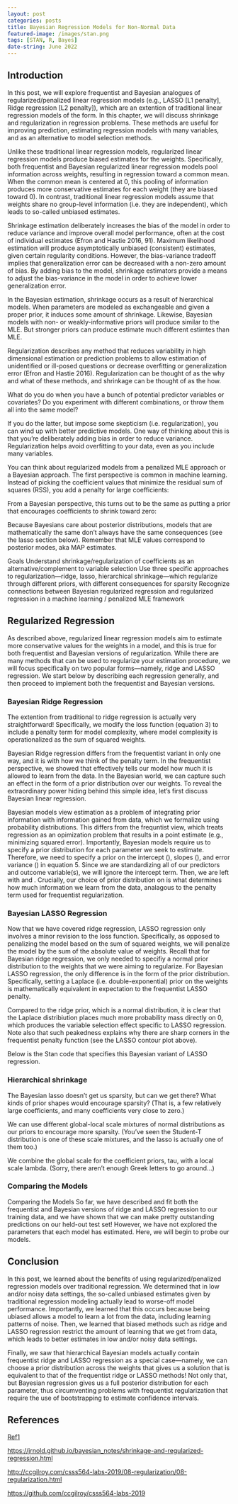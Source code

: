 ```yaml
---
layout: post
categories: posts
title: Bayesian Regression Models for Non-Normal Data
featured-image: /images/stan.png
tags: [STAN, R, Bayes]
date-string: June 2022
---
```



## Introduction


In this post, we will explore frequentist and Bayesian analogues of regularized/penalized linear regression models (e.g., LASSO [L1 penalty], Ridge regression [L2 penalty]), which are an extention of traditional linear regression models of the form.
In this chapter, we will discuss shrinkage and regularization in regression problems. These methods are useful for improving prediction, estimating regression models with many variables, and as an alternative to model selection methods.

 
Unlike these traditional linear regression models, regularized linear regression models produce biased estimates for the  weights. Specifically, both frequentist and Bayesian regularized linear regression models pool information across  weights, resulting in regression toward a common mean. When the common mean is centered at 0, this pooling of information produces more conservative estimates for each  weight (they are biased toward 0). In contrast, traditional linear regression models assume that  weights share no group-level information (i.e. they are independent), which leads to so-called unbiased estimates.


Shrinkage estimation deliberately increases the bias of the model in order to reduce variance and improve overall model performance, often at the cost of individual estimates (Efron and Hastie 2016, 91). Maximum likelihood estimation will produce asymptotically unbiased (consistent) estimates, given certain regularity conditions. However, the bias-variance tradeoff implies that generalization error can be decreased with a non-zero amount of bias. By adding bias to the model, shrinkage estimators provide a means to adjust the bias-variance in the model in order to achieve lower generalization error.

In the Bayesian estimation, shrinkage occurs as a result of hierarchical models. When parameters are modeled as exchangeable and given a proper prior, it induces some amount of shrinkage. Likewise, Bayesian models with non- or weakly-informative priors will produce similar to the MLE. But stronger priors can produce estimate much different estimtes than MLE.

Regularization describes any method that reduces variability in high dimensional estimation or prediction problems to allow estimation of unidentified or ill-posed questions or decrease overfitting or generalization error (Efron and Hastie 2016). Regularization can be thought of as the why and what of these methods, and shrinkage can be thought of as the how.


What do you do when you have a bunch of potential predictor variables or covariates? Do you experiment with different combinations, or throw them all into the same model?

If you do the latter, but impose some skepticism (i.e. regularization), you can wind up with better predictive models. One way of thinking about this is that you’re deliberately adding bias in order to reduce variance. Regularization helps avoid overfitting to your data, even as you include many variables.

You can think about regularized models from a penalized MLE approach or a Bayesian approach. The first perspective is common in machine learning. Instead of picking the coefficient values that minimize the residual sum of squares (RSS), you add a penalty for large coefficients:

From a Bayesian perspective, this turns out to be the same as putting a prior that encourages coefficients to shrink toward zero:

Because Bayesians care about posterior distributions, models that are mathematically the same don’t always have the same consequences (see the lasso section below). Remember that MLE values correspond to posterior modes, aka MAP estimates.

Goals
Understand shrinkage/regularization of coefficients as an alternative/complement to variable selection
Use three specific approaches to regularization—ridge, lasso, hierarchical shrinkage—which regularize through different priors, with different consequences for sparsity
Recognize connections between Bayesian regularized regression and regularized regression in a machine learning / penalized MLE framework



## Regularized Regression
As described above, regularized linear regression models aim to estimate more conservative values for the  weights in a model, and this is true for both frequentist and Bayesian versions of regularization. While there are many methods that can be used to regularize your estimation procedure, we will focus specifically on two popular forms—namely, ridge and LASSO regression. We start below by describing each regression generally, and then proceed to implement both the frequentist and Bayesian versions.


### Bayesian Ridge Regression

The extention from traditional to ridge regression is actually very straightforward! Specifically, we modify the loss function (equation 3) to include a penalty term for model complexity, where model complexity is operationalized as the sum of squared  weights.

Bayesian Ridge regression differs from the frequentist variant in only one way, and it is with how we think of the  penalty term. In the frequentist perspective, we showed that  effectively tells our model how much it is allowed to learn from the data. In the Bayesian world, we can capture such an effect in the form of a prior distribution over our  weights. To reveal the extraordinary power hiding behind this simple idea, let’s first discuss Bayesian linear regression.

Bayesian models view estimation as a problem of integrating prior information with information gained from data, which we formalize using probability distributions. This differs from the frequntist view, which treats regression as an opimization problem that results in a point estimate (e.g., minimizing squared error). Importantly, Bayesian models require us to specify a prior distribution for each parameter we seek to estimate. Therefore, we need to specify a prior on the intercept (), slopes (), and error variance () in equation 5. Since we are standardizing all of our predictors and outcome variable(s), we will ignore the intercept term. Then, we are left with  and . Crucially, our choice of prior distribution on  is what determines how much information we learn from the data, analagous to the penalty term  used for frequentist regularization.

### Bayesian LASSO Regression

Now that we have covered ridge regression, LASSO regression only involves a minor revision to the loss function. Specifically, as opposed to penalizing the model based on the sum of squared  weights, we will penalize the model by the sum of the absolute value of  weights. 
Recall that for Bayesian ridge regression, we only needed to specifiy a normal prior distribution to the  weights that we were aiming to regularize. For Bayesian LASSO regression, the only difference is in the form of the prior distribution. Specifically, setting a Laplace (i.e. double-exponential) prior on the  weights is mathematically equivalent in expectation to the frequentist LASSO penalty.

Compared to the ridge prior, which is a normal distribution, it is clear that the Laplace distribiution places much more probability mass directly on 0, which produces the variable selection effect specific to LASSO regression. Note also that such peakedness explains why there are sharp corners in the frequentist penalty function (see the LASSO contour plot above).

Below is the Stan code that specifies this Bayesian variant of LASSO regression.


### Hierarchical shrinkage
The Bayesian lasso doesn’t get us sparsity, but can we get there? What kinds of prior shapes would encourage sparsity? (That is, a few relatively large coefficients, and many coefficients very close to zero.)

We can use different global-local scale mixtures of normal distributions as our priors to encourage more sparsity. (You’ve seen the Student-T distribution is one of these scale mixtures, and the lasso is actually one of them too.)

We combine the global scale for the coefficient priors, tau, with a local scale lambda. (Sorry, there aren’t enough Greek letters to go around…)

### Comparing the Models
Comparing the Models
So far, we have described and fit both the frequentist and Bayesian versions of ridge and LASSO regression to our training data, and we have shown that we can make pretty outstanding predictions on our held-out test set! However, we have not explored the parameters that each model has estimated. Here, we will begin to probe our models.


## Conclusion 
In this post, we learned about the benefits of using regularized/penalized regression models over traditional regression. We determined that in low and/or noisy data settings, the so-called unbiased estimates given by traditional regression modeling actually lead to worse-off model performance. Importantly, we learned that this occurs because being ubiased allows a model to learn a lot from the data, including learning patterns of noise. Then, we learned that biased methods such as ridge and LASSO regression restrict the amount of learning that we get from data, which leads to better estimates in low and/or noisy data settings.

Finally, we saw that hierarchical Bayesian models actually contain frequentist ridge and LASSO regression as a special case—namely, we can choose a prior distribution across the  weights that gives us a solution that is equivalent to that of the frequentist ridge or LASSO methods! Not only that, but Bayesian regression gives us a full posterior distribution for each parameter, thus circumventing problems with frequentist regularization that require the use of bootstrapping to estimate confidence intervals.

## References

[Ref1](http://haines-lab.com/post/2019-05-06-on-the-equivalency-between-the-lasso-ridge-regression-and-specific-bayesian-priors/on-the-equivalency-between-the-lasso-ridge-regression-and-specific-bayesian-priors/)

https://jrnold.github.io/bayesian_notes/shrinkage-and-regularized-regression.html

http://ccgilroy.com/csss564-labs-2019/08-regularization/08-regularization.html

https://github.com/ccgilroy/csss564-labs-2019


